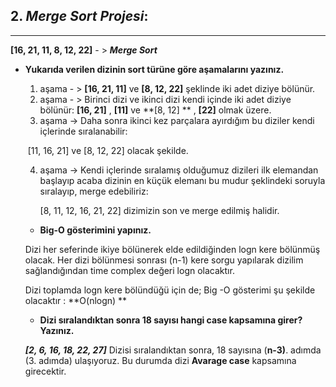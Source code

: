 ## 2.  *Merge Sort Projesi*:

---



**[16, 21, 11, 8, 12, 22]** - > ***Merge Sort***

* **Yukarıda verilen dizinin sort türüne göre aşamalarını yazınız.**

  

  1. aşama - >     **[16, 21, 11]** ve **[8, 12, 22]** şeklinde iki adet diziye bölünür.
  2. aşama - >    Birinci dizi ve ikinci dizi  kendi içinde iki adet diziye bölünür: **[16, 21]** , **[11]**     ve **[8, 12] ** ,  **[22]** olmak üzere.
  3. aşama ->     Daha sonra ikinci kez parçalara ayırdığım bu diziler kendi içlerinde sıralanabilir:

  ​     [11, 16, 21] ve [8, 12, 22] olacak şekilde.

  4. aşama ->     Kendi içlerinde sıralamış olduğumuz dizileri ilk elemandan başlayıp acaba dizinin en küçük elemanı bu mudur şeklindeki soruyla sıralayıp, merge edebiliriz:

     [8, 11, 12, 16, 21, 22] dizimizin son ve merge edilmiş halidir.

  

  * **Big-O gösterimini yapınız.**

  Dizi her seferinde ikiye bölünerek elde edildiğinden logn kere bölünmüş olacak. Her dizi bölünmesi sonrası (n-1) kere sorgu yapılarak dizilim sağlandığından time complex değeri logn olacaktır. 

  Dizi toplamda logn kere bölündüğü için de; Big -O gösterimi şu şekilde olacaktır : **O(nlogn) **

  

  * **Dizi sıralandıktan sonra 18 sayısı hangi case kapsamına girer? Yazınız.**

  ***[2, 6, 16, 18, 22, 27]***  Dizisi sıralandıktan sonra, 18 sayısına (**n-3)**. adımda (3. adımda) ulaşıyoruz. Bu durumda dizi **Avarage case** kapsamına girecektir.

  

  